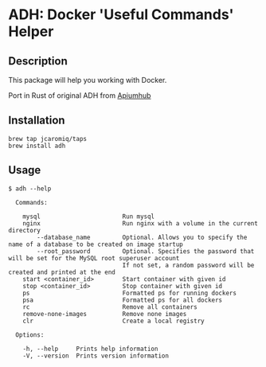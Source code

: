 # ADH: Docker 'Useful Commands' Helper


##  Description

This package will help you working with Docker.

Port in Rust of original ADH from [Apiumhub](https://github.com/ApiumhubOpenSource/adh)
  
    

##  Installation

```
brew tap jcaromiq/taps
brew install adh
```
   
  
## Usage

```
$ adh --help

  Commands:

    mysql                       Run mysql 
    nginx                       Run nginx with a volume in the current directory
        --database_name         Optional. Allows you to specify the name of a database to be created on image startup
        --root_password         Optional. Specifies the password that will be set for the MySQL root superuser account
                                If not set, a random password will be created and printed at the end
    start <container_id>        Start container with given id
    stop <container_id>         Stop container with given id
    ps                          Formatted ps for running dockers
    psa                         Formatted ps for all dockers
    rc                          Remove all containers
    remove-none-images          Remove none images
    clr                         Create a local registry

  Options:

    -h, --help     Prints help information
    -V, --version  Prints version information
```
